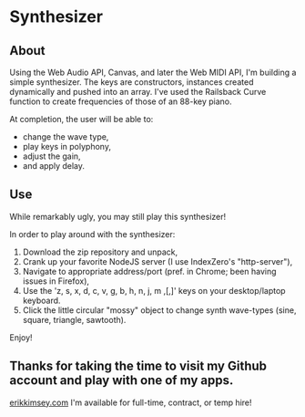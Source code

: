 Synthesizer
===========

About
-----------------------
Using the Web Audio API, Canvas, and later the Web MIDI API, I'm building a simple synthesizer.  The keys are constructors, instances created dynamically and pushed into an array.  I've used the Railsback Curve function to create frequencies of those of an 88-key piano.  

At completion, the user will be able to:
* change the wave type,
* play keys in polyphony,
* adjust the gain,
* and apply delay.

Use
-----------
While remarkably ugly, you may still play this synthesizer!

In order to play around with the synthesizer:
1. Download the zip repository and unpack,
2. Crank up your favorite NodeJS server (I use IndexZero's "http-server"),
3. Navigate to appropriate address/port (pref. in Chrome; been having issues in Firefox),
4. Use the 'z, s, x, d, c, v, g, b, h, n, j, m ,[,]' keys on your desktop/laptop keyboard.
5. Click the little circular "mossy" object to change synth wave-types (sine, square, triangle, sawtooth).

Enjoy!

Thanks for taking the time to visit my Github account and play with one of my apps.
-----------------------------------------------------------------------------------


[erikkimsey.com](erikkimsey.com)
I'm available for full-time, contract, or temp hire!
